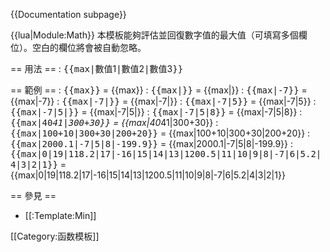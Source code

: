 <includeonly><!-- 在這裡加入模板的保護標識 --></includeonly><noinclude>{{Documentation subpage}}</noinclude>
<!-- 請在本行以下編輯模板的說明 -->
{{lua|Module:Math}}
本模板能夠評估並回復數字值的最大值（可填寫多個欄位）。空白的欄位將會被自動忽略。

== 用法 ==
: <tt><nowiki>{{max|</nowiki></tt>數值1<tt><nowiki>|</nowiki></tt>數值2<tt><nowiki>|</nowiki></tt>數值3<tt><nowiki>}}</nowiki></tt>

== 範例 ==
: <tt><nowiki>{{max}}</nowiki></tt> = {{max}}
: <tt><nowiki>{{max|}}</nowiki></tt> = {{max|}}
: <tt><nowiki>{{max|-7}}</nowiki></tt> = {{max|-7}}
: <tt><nowiki>{{max|-7|}}</nowiki></tt> = {{max|-7|}}
: <tt><nowiki>{{max|-7|5}}</nowiki></tt> = {{max|-7|5}}
: <tt><nowiki>{{max|-7|5|}}</nowiki></tt> = {{max|-7|5|}}
: <tt><nowiki>{{max|-7|5|8}}</nowiki></tt> = {{max|-7|5|8}}
: <tt><nowiki>{{max|40*41|300+30}}</nowiki></tt> = {{max|40*41|300+30}}
: <tt><nowiki>{{max|100+10|300+30|200+20}}</nowiki></tt> = {{max|100+10|300+30|200+20}}
: <tt><nowiki>{{max|2000.1|-7|5|8|-199.9}}</nowiki></tt> = {{max|2000.1|-7|5|8|-199.9}}
: <tt><nowiki>{{max|0|19|118.2|17|-16|15|14|13|1200.5|11|10|9|8|-7|6|5.2|4|3|2|1}}</nowiki></tt> = {{max|0|19|118.2|17|-16|15|14|13|1200.5|11|10|9|8|-7|6|5.2|4|3|2|1}}

== 參見 ==
* [[:Template:Min]]<includeonly>
<!-- 頁面分類 -->
[[Category:函数模板]]
</includeonly>